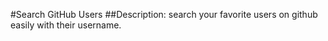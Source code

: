 #Search GitHub Users 
##Description: search your favorite users on github easily with their username.

